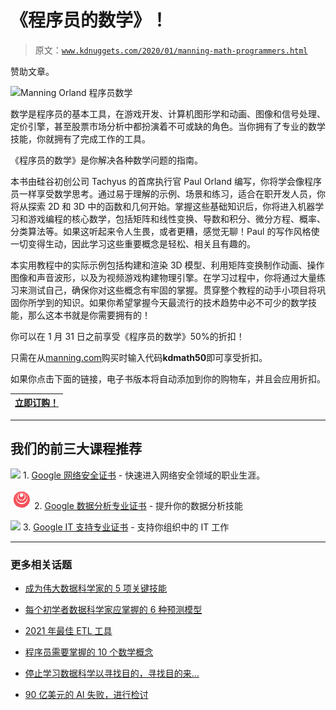 # 《程序员的数学》！

> 原文：[`www.kdnuggets.com/2020/01/manning-math-programmers.html`](https://www.kdnuggets.com/2020/01/manning-math-programmers.html)

赞助文章。

![Manning Orland 程序员数学](http://bit.ly/2SgfgIg)

数学是程序员的基本工具，在游戏开发、计算机图形学和动画、图像和信号处理、定价引擎，甚至股票市场分析中都扮演着不可或缺的角色。当你拥有了专业的数学技能，你就拥有了完成工作的工具。

《程序员的数学》是你解决各种数学问题的指南。

本书由硅谷初创公司 Tachyus 的首席执行官 Paul Orland 编写，你将学会像程序员一样享受数学思考。通过易于理解的示例、场景和练习，适合在职开发人员，你将从探索 2D 和 3D 中的函数和几何开始。掌握这些基础知识后，你将进入机器学习和游戏编程的核心数学，包括矩阵和线性变换、导数和积分、微分方程、概率、分类算法等。如果这听起来令人生畏，或者更糟，感觉无聊！Paul 的写作风格使一切变得生动，因此学习这些重要概念是轻松、相关且有趣的。

本实用教程中的实际示例包括构建和渲染 3D 模型、利用矩阵变换制作动画、操作图像和声音波形，以及为视频游戏构建物理引擎。在学习过程中，你将通过大量练习来测试自己，确保你对这些概念有牢固的掌握。贯穿整个教程的动手小项目将巩固你所学到的知识。如果你希望掌握今天最流行的技术趋势中必不可少的数学技能，那么这本书就是你需要拥有的！

你可以在 1 月 31 日之前享受《程序员的数学》50%的折扣！

只需在从[manning.com](http://manning.com)购买时输入代码**kdmath50**即可享受折扣。

如果你点击下面的链接，电子书版本将自动添加到你的购物车，并且会应用折扣。

| [立即订购！](http://bit.ly/2SgfgIg) |
| --- |

* * *

## 我们的前三大课程推荐

![](img/0244c01ba9267c002ef39d4907e0b8fb.png) 1\. [Google 网络安全证书](https://www.kdnuggets.com/google-cybersecurity) - 快速进入网络安全领域的职业生涯。

![](img/e225c49c3c91745821c8c0368bf04711.png) 2\. [Google 数据分析专业证书](https://www.kdnuggets.com/google-data-analytics) - 提升你的数据分析技能

![](img/0244c01ba9267c002ef39d4907e0b8fb.png) 3\. [Google IT 支持专业证书](https://www.kdnuggets.com/google-itsupport) - 支持你组织中的 IT 工作

* * *

### 更多相关话题

+   [成为伟大数据科学家的 5 项关键技能](https://www.kdnuggets.com/2021/12/5-key-skills-needed-become-great-data-scientist.html)

+   [每个初学者数据科学家应掌握的 6 种预测模型](https://www.kdnuggets.com/2021/12/6-predictive-models-every-beginner-data-scientist-master.html)

+   [2021 年最佳 ETL 工具](https://www.kdnuggets.com/2021/12/mozart-best-etl-tools-2021.html)

+   [程序员需要掌握的 10 个数学概念](https://www.kdnuggets.com/10-math-concepts-for-programmers)

+   [停止学习数据科学以寻找目的，寻找目的来…](https://www.kdnuggets.com/2021/12/stop-learning-data-science-find-purpose.html)

+   [90 亿美元的 AI 失败，进行检讨](https://www.kdnuggets.com/2021/12/9b-ai-failure-examined.html)
